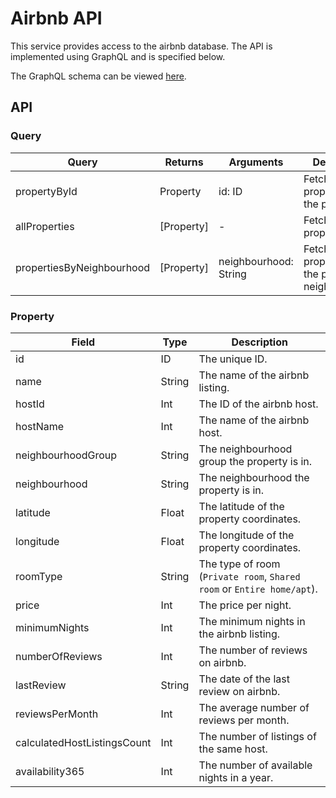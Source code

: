 # Airbnb API

This service provides access to the airbnb database.
The API is implemented using GraphQL and is specified below.

The GraphQL schema can be viewed [here](https://github.com/johannschwabe/ASEv3/blob/main/airbnb-api/src/main/resources/schema.graphqls).

## API

### Query

| Query                     | Returns    | Arguments             | Description                                         |
|---------------------------|------------|-----------------------|-----------------------------------------------------|
| propertyById              | Property   | id: ID                | Fetch the property with the provided ID.            |
| allProperties             | [Property] | -                     | Fetch all properties.                               |
| propertiesByNeighbourhood | [Property] | neighbourhood: String | Fetch all properties in the provided neighbourhood. |

### Property

| Field                       | Type   | Description                                                                  |
|-----------------------------|--------|------------------------------------------------------------------------------|
| id                          | ID     | The unique ID.                                                               |
| name                        | String | The name of the airbnb listing.                                              |
| hostId                      | Int    | The ID of the airbnb host.                                                   |
| hostName                    | Int    | The name of the airbnb host.                                                 |
| neighbourhoodGroup          | String | The neighbourhood group the property is in.                                  |
| neighbourhood               | String | The neighbourhood the property is in.                                        |
| latitude                    | Float  | The latitude of the property coordinates.                                    |
| longitude                   | Float  | The longitude of the property coordinates.                                   |
| roomType                    | String | The type of room (``Private room``, ``Shared room`` or ``Entire home/apt``). |
| price                       | Int    | The price per night.                                                         |
| minimumNights               | Int    | The minimum nights in the airbnb listing.                                    |
| numberOfReviews             | Int    | The number of reviews on airbnb.                                             |
| lastReview                  | String | The date of the last review on airbnb.                                       |
| reviewsPerMonth             | Int    | The average number of reviews per month.                                     |
| calculatedHostListingsCount | Int    | The number of listings of the same host.                                     |
| availability365             | Int    | The number of available nights in a year.                                    |
